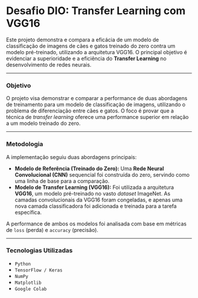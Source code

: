 # Desafio DIO: Transfer Learning com VGG16

Este projeto demonstra e compara a eficácia de um modelo de classificação de imagens de cães e gatos treinado do zero contra um modelo pré-treinado, utilizando a arquitetura VGG16. O principal objetivo é evidenciar a superioridade e a eficiência do **Transfer Learning** no desenvolvimento de redes neurais.

---

### **Objetivo**

O projeto visa demonstrar e comparar a performance de duas abordagens de treinamento para um modelo de classificação de imagens, utilizando o problema de diferenciação entre cães e gatos. O foco é provar que a técnica de *transfer learning* oferece uma performance superior em relação a um modelo treinado do zero.

---

### **Metodologia**

A implementação seguiu duas abordagens principais:

* **Modelo de Referência (Treinado do Zero):** Uma **Rede Neural Convolucional (CNN)** sequencial foi construída do zero, servindo como uma linha de base para a comparação.
* **Modelo de Transfer Learning (VGG16):** Foi utilizada a arquitetura **VGG16**, um modelo pré-treinado no vasto *dataset* ImageNet. As camadas convolucionais da VGG16 foram congeladas, e apenas uma nova camada classificadora foi adicionada e treinada para a tarefa específica.

A performance de ambos os modelos foi analisada com base em métricas de `loss` (perda) e `accuracy` (precisão).

---

### **Tecnologias Utilizadas**

- `Python`
- `TensorFlow / Keras`
- `NumPy`
- `Matplotlib`
- `Google Colab`
